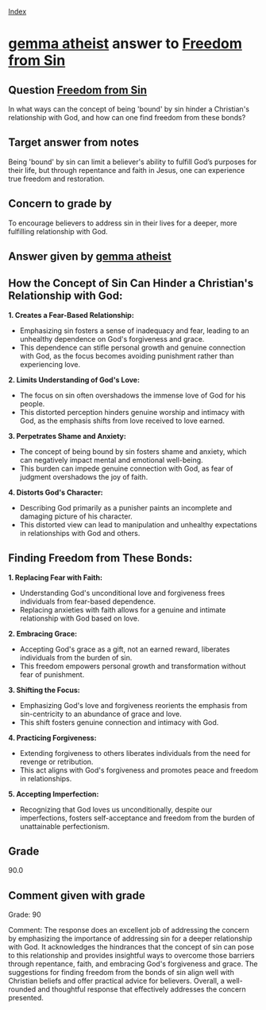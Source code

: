 
[Index](../../index.md)
# [gemma atheist](../../answering_models/gemma_atheist.md) answer to [Freedom from Sin](../../questions/Freedom_from_Sin.md)

## Question [Freedom from Sin](../../questions/Freedom_from_Sin.md)
In what ways can the concept of being 'bound' by sin hinder a Christian's relationship with God, and how can one find freedom from these bonds?

## Target answer from notes
Being 'bound' by sin can limit a believer's ability to fulfill God’s purposes for their life, but through repentance and faith in Jesus, one can experience true freedom and restoration.

## Concern to grade by
To encourage believers to address sin in their lives for a deeper, more fulfilling relationship with God.

## Answer given by [gemma atheist](../../answering_models/gemma_atheist.md)
## How the Concept of Sin Can Hinder a Christian's Relationship with God:

**1. Creates a Fear-Based Relationship:**

* Emphasizing sin fosters a sense of inadequacy and fear, leading to an unhealthy dependence on God's forgiveness and grace.
* This dependence can stifle personal growth and genuine connection with God, as the focus becomes avoiding punishment rather than experiencing love.

**2. Limits Understanding of God's Love:**

* The focus on sin often overshadows the immense love of God for his people.
* This distorted perception hinders genuine worship and intimacy with God, as the emphasis shifts from love received to love earned.

**3. Perpetrates Shame and Anxiety:**

* The concept of being bound by sin fosters shame and anxiety, which can negatively impact mental and emotional well-being.
* This burden can impede genuine connection with God, as fear of judgment overshadows the joy of faith.

**4. Distorts God's Character:**

* Describing God primarily as a punisher paints an incomplete and damaging picture of his character.
* This distorted view can lead to manipulation and unhealthy expectations in relationships with God and others.


## Finding Freedom from These Bonds:

**1. Replacing Fear with Faith:**

* Understanding God's unconditional love and forgiveness frees individuals from fear-based dependence.
* Replacing anxieties with faith allows for a genuine and intimate relationship with God based on love.

**2. Embracing Grace:**

* Accepting God's grace as a gift, not an earned reward, liberates individuals from the burden of sin.
* This freedom empowers personal growth and transformation without fear of punishment.

**3. Shifting the Focus:**

* Emphasizing God's love and forgiveness reorients the emphasis from sin-centricity to an abundance of grace and love.
* This shift fosters genuine connection and intimacy with God.

**4. Practicing Forgiveness:**

* Extending forgiveness to others liberates individuals from the need for revenge or retribution.
* This act aligns with God's forgiveness and promotes peace and freedom in relationships.

**5. Accepting Imperfection:**

* Recognizing that God loves us unconditionally, despite our imperfections, fosters self-acceptance and freedom from the burden of unattainable perfectionism.

## Grade
90.0

## Comment given with grade
Grade: 90

Comment: The response does an excellent job of addressing the concern by emphasizing the importance of addressing sin for a deeper relationship with God. It acknowledges the hindrances that the concept of sin can pose to this relationship and provides insightful ways to overcome those barriers through repentance, faith, and embracing God's forgiveness and grace. The suggestions for finding freedom from the bonds of sin align well with Christian beliefs and offer practical advice for believers. Overall, a well-rounded and thoughtful response that effectively addresses the concern presented.
